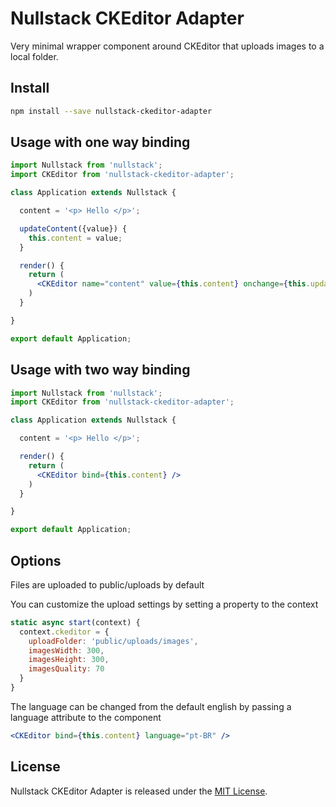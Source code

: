 
# Nullstack CKEditor Adapter

Very minimal wrapper component around CKEditor that uploads images to a local folder.

## Install

```bash
npm install --save nullstack-ckeditor-adapter
```

## Usage with one way binding

```jsx
import Nullstack from 'nullstack';
import CKEditor from 'nullstack-ckeditor-adapter';

class Application extends Nullstack {

  content = '<p> Hello </p>';

  updateContent({value}) {
    this.content = value;
  }

  render() {
    return (
      <CKEditor name="content" value={this.content} onchange={this.updateContent} />
    )
  }

}

export default Application;
```

## Usage with two way binding

```jsx
import Nullstack from 'nullstack';
import CKEditor from 'nullstack-ckeditor-adapter';

class Application extends Nullstack {

  content = '<p> Hello </p>';

  render() {
    return (
      <CKEditor bind={this.content} />
    )
  }

}

export default Application;
```

## Options

Files are uploaded to public/uploads by default

You can customize the upload settings by setting a property to the context

```jsx
static async start(context) {
  context.ckeditor = {
    uploadFolder: 'public/uploads/images',
    imagesWidth: 300,
    imagesHeight: 300,
    imagesQuality: 70
  }
}
```

The language can be changed from the default english by passing a language attribute to the component

```jsx
<CKEditor bind={this.content} language="pt-BR" />
```

## License

Nullstack CKEditor Adapter is released under the [MIT License](https://opensource.org/licenses/MIT).